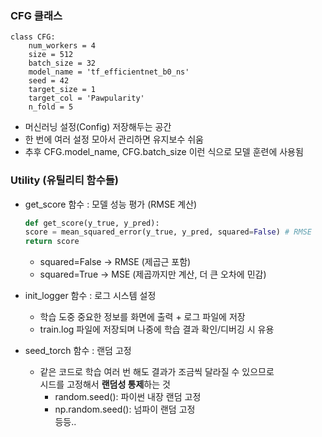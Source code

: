 ### CFG 클래스
```
class CFG:
    num_workers = 4
    size = 512
    batch_size = 32
    model_name = 'tf_efficientnet_b0_ns'
    seed = 42
    target_size = 1
    target_col = 'Pawpularity'
    n_fold = 5
```

- 머신러닝 설정(Config) 저장해두는 공간
- 한 번에 여러 설정 모아서 관리하면 유지보수 쉬움
- 추후 CFG.model_name, CFG.batch_size 이런 식으로 모델 훈련에 사용됨


### Utility (유틸리티 함수들)
- get_score 함수 : 모델 성능 평가 (RMSE 계산)
    ```py
    def get_score(y_true, y_pred):
    score = mean_squared_error(y_true, y_pred, squared=False) # RMSE
    return score
    ```
    - squared=False → RMSE (제곱근 포함)
    - squared=True → MSE (제곱까지만 계산, 더 큰 오차에 민감)

- init_logger 함수 : 로그 시스템 설정
    - 학습 도중 중요한 정보를 화면에 출력 + 로그 파일에 저장
    - train.log 파일에 저장되며 나중에 학습 결과 확인/디버깅 시 유용

- seed_torch 함수 : 랜덤 고정
    - 같은 코드로 학습 여러 번 해도 결과가 조금씩 달라질 수 있으므로<br/>
    시드를 고정해서 **랜덤성 통제**하는 것
        - random.seed(): 파이썬 내장 랜덤 고정
        - np.random.seed(): 넘파이 랜덤 고정<br/>
        등등..

        
